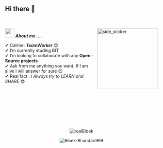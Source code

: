 ## Hi there 👋   
<br><br>
<img align="right" width=200px height=200px alt="side_sticker" src="https://media.giphy.com/media/TEnXkcsHrP4YedChhA/giphy.gif" />
<img src="https://media.giphy.com/media/iY8CRBdQXODJSCERIr/giphy.gif" width="30px">&nbsp;***About me ....***

✔ Callme: ***TeamWorker*** 😊 <br>
✔ I’m currently studing BIT<br>
✔ I’m looking to collaborate with any **Open - Source projects**<br>
✔ Ask from me anything you want, If I am alive I will answer for sure 😉<br>
✔ Real fact : *I Always try to LEARN and SHARE* 😎<br><br><br><br>

<br><br><br><br>


<p align='center'>
  <img align="center" src="https://github-readme-stats.vercel.app/api/top-langs?username=Bibek-Bhandari999&show_icons=true&locale=en&layout=compact&theme=chartreuse-dark" alt="realBibek" />  
</p>      
  
<p align='center'>  
   <img align="center" src="https://github-profile-trophy.vercel.app/?username=Bibek-Bhandari999&theme=juicyfresh&no-bg=true" alt="Bibek-Bhandari999" />  

</p>

